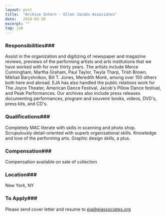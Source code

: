 ```yaml
---
layout: post
title:  "Archive Intern - Ellen Jacobs Associates"
date:   2018-03-30
excerpt: ""
tag: job
---
```




### Responsibilities###

Assist in the organization and digitizing of newspaper and magazine reviews, previews of the performing artists and arts institutions that we have worked with for over thirty years. The artists include Merce Cunningham, Martha Graham, Paul Taylor, Twyla Tharp, Trish Brown, Mikhail Baryshnikov, Bill T. Jones, Meredith Monk, among over 150 others both here and abroad. EJA has also handled the public relations work for The Joyce Theater, American Dance Festival, Jacob's Pillow Dance festival, and Peak Performances. Our archives also include press releases documenting performances, program and souvenir books, videos, DVD's, press kits, and CD's.


### Qualifications###

Completely MAC literate with skills in scanning and photo shop. Scrupulously detail-oriented with superb organizational skills. Knowledge and love of the performing arts. Graphic design skills, a plus.


### Compensation###

Compensation available on sale of collection


### Location###

New York, NY




### To Apply###

Please send cover letter and resume to eja@ejassociates.org





